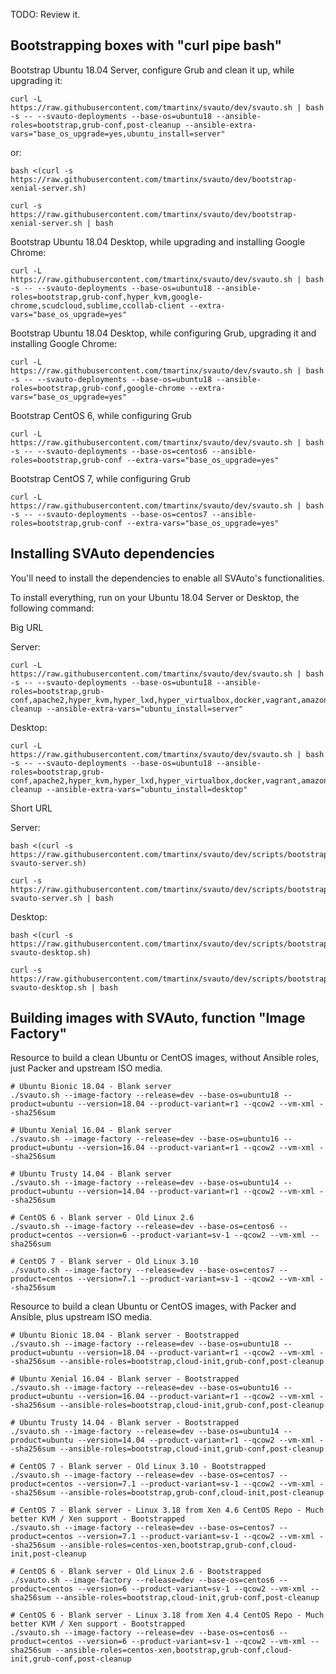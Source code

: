 
TODO: Review it.

## Bootstrapping boxes with "curl pipe bash"

Bootstrap Ubuntu 18.04 Server, configure Grub and clean it up, while upgrading it:

    curl -L https://raw.githubusercontent.com/tmartinx/svauto/dev/svauto.sh | bash -s -- --svauto-deployments --base-os=ubuntu18 --ansible-roles=bootstrap,grub-conf,post-cleanup --ansible-extra-vars="base_os_upgrade=yes,ubuntu_install=server"

or:

    bash <(curl -s https://raw.githubusercontent.com/tmartinx/svauto/dev/bootstrap-xenial-server.sh) 

    curl -s https://raw.githubusercontent.com/tmartinx/svauto/dev/bootstrap-xenial-server.sh | bash

Bootstrap Ubuntu 18.04 Desktop, while upgrading and installing Google Chrome:

    curl -L https://raw.githubusercontent.com/tmartinx/svauto/dev/svauto.sh | bash -s -- --svauto-deployments --base-os=ubuntu18 --ansible-roles=bootstrap,grub-conf,hyper_kvm,google-chrome,scudcloud,sublime,ccollab-client --extra-vars="base_os_upgrade=yes"

Bootstrap Ubuntu 18.04 Desktop, while configuring Grub, upgrading it and installing Google Chrome:

    curl -L https://raw.githubusercontent.com/tmartinx/svauto/dev/svauto.sh | bash -s -- --svauto-deployments --base-os=ubuntu18 --ansible-roles=bootstrap,grub-conf,google-chrome --extra-vars="base_os_upgrade=yes"

Bootstrap CentOS 6, while configuring Grub

    curl -L https://raw.githubusercontent.com/tmartinx/svauto/dev/svauto.sh | bash -s -- --svauto-deployments --base-os=centos6 --ansible-roles=bootstrap,grub-conf --extra-vars="base_os_upgrade=yes"

Bootstrap CentOS 7, while configuring Grub

    curl -L https://raw.githubusercontent.com/tmartinx/svauto/dev/svauto.sh | bash -s -- --svauto-deployments --base-os=centos7 --ansible-roles=bootstrap,grub-conf --extra-vars="base_os_upgrade=yes"

## Installing SVAuto dependencies

You'll need to install the dependencies to enable all SVAuto's functionalities.

To install everything, run on your Ubuntu 18.04 Server or Desktop, the following command:

Big URL

Server:

    curl -L https://raw.githubusercontent.com/tmartinx/svauto/dev/svauto.sh | bash -s -- --svauto-deployments --base-os=ubuntu18 --ansible-roles=bootstrap,grub-conf,apache2,hyper_kvm,hyper_lxd,hyper_virtualbox,docker,vagrant,amazon_ec2_tools,redhat_tools_ubuntu,os_clients,packer,vsftpd,post-cleanup --ansible-extra-vars="ubuntu_install=server"

Desktop:

    curl -L https://raw.githubusercontent.com/tmartinx/svauto/dev/svauto.sh | bash -s -- --svauto-deployments --base-os=ubuntu18 --ansible-roles=bootstrap,grub-conf,apache2,hyper_kvm,hyper_lxd,hyper_virtualbox,docker,vagrant,amazon_ec2_tools,redhat_tools_ubuntu,os_clients,packer,vsftpd,post-cleanup --ansible-extra-vars="ubuntu_install=desktop"

Short URL

Server:

    bash <(curl -s https://raw.githubusercontent.com/tmartinx/svauto/dev/scripts/bootstrap-svauto-server.sh)

    curl -s https://raw.githubusercontent.com/tmartinx/svauto/dev/scripts/bootstrap-svauto-server.sh | bash

Desktop:

    bash <(curl -s https://raw.githubusercontent.com/tmartinx/svauto/dev/scripts/bootstrap-svauto-desktop.sh)

    curl -s https://raw.githubusercontent.com/tmartinx/svauto/dev/scripts/bootstrap-svauto-desktop.sh | bash

## Building images with SVAuto, function "Image Factory"

Resource to build a clean Ubuntu or CentOS images, without Ansible roles, just Packer and upstream ISO media.

    # Ubuntu Bionic 18.04 - Blank server
    ./svauto.sh --image-factory --release=dev --base-os=ubuntu18 --product=ubuntu --version=18.04 --product-variant=r1 --qcow2 --vm-xml --sha256sum

    # Ubuntu Xenial 16.04 - Blank server
    ./svauto.sh --image-factory --release=dev --base-os=ubuntu16 --product=ubuntu --version=16.04 --product-variant=r1 --qcow2 --vm-xml --sha256sum

    # Ubuntu Trusty 14.04 - Blank server
    ./svauto.sh --image-factory --release=dev --base-os=ubuntu14 --product=ubuntu --version=14.04 --product-variant=r1 --qcow2 --vm-xml --sha256sum

    # CentOS 6 - Blank server - Old Linux 2.6
    ./svauto.sh --image-factory --release=dev --base-os=centos6 --product=centos --version=6 --product-variant=sv-1 --qcow2 --vm-xml --sha256sum

    # CentOS 7 - Blank server - Old Linux 3.10
    ./svauto.sh --image-factory --release=dev --base-os=centos7 --product=centos --version=7.1 --product-variant=sv-1 --qcow2 --vm-xml --sha256sum

Resource to build a clean Ubuntu or CentOS images, with Packer and Ansible, plus upstream ISO media.

    # Ubuntu Bionic 18.04 - Blank server - Bootstrapped
    ./svauto.sh --image-factory --release=dev --base-os=ubuntu18 --product=ubuntu --version=18.04 --product-variant=r1 --qcow2 --vm-xml --sha256sum --ansible-roles=bootstrap,cloud-init,grub-conf,post-cleanup

    # Ubuntu Xenial 16.04 - Blank server - Bootstrapped
    ./svauto.sh --image-factory --release=dev --base-os=ubuntu16 --product=ubuntu --version=16.04 --product-variant=r1 --qcow2 --vm-xml --sha256sum --ansible-roles=bootstrap,cloud-init,grub-conf,post-cleanup

    # Ubuntu Trusty 14.04 - Blank server - Bootstrapped
    ./svauto.sh --image-factory --release=dev --base-os=ubuntu14 --product=ubuntu --version=14.04 --product-variant=r1 --qcow2 --vm-xml --sha256sum --ansible-roles=bootstrap,cloud-init,grub-conf,post-cleanup
 
    # CentOS 7 - Blank server - Old Linux 3.10 - Bootstrapped
    ./svauto.sh --image-factory --release=dev --base-os=centos7 --product=centos --version=7.1 --product-variant=sv-1 --qcow2 --vm-xml --sha256sum --ansible-roles=bootstrap,grub-conf,cloud-init,post-cleanup

    # CentOS 7 - Blank server - Linux 3.18 from Xen 4.6 CentOS Repo - Much better KVM / Xen support - Bootstrapped
    ./svauto.sh --image-factory --release=dev --base-os=centos7 --product=centos --version=7.1 --product-variant=sv-1 --qcow2 --vm-xml --sha256sum --ansible-roles=centos-xen,bootstrap,grub-conf,cloud-init,post-cleanup

    # CentOS 6 - Blank server - Old Linux 2.6 - Bootstrapped
    ./svauto.sh --image-factory --release=dev --base-os=centos6 --product=centos --version=6 --product-variant=sv-1 --qcow2 --vm-xml --sha256sum --ansible-roles=bootstrap,cloud-init,grub-conf,post-cleanup

    # CentOS 6 - Blank server - Linux 3.18 from Xen 4.4 CentOS Repo - Much better KVM / Xen support - Bootstrapped
    ./svauto.sh --image-factory --release=dev --base-os=centos6 --product=centos --version=6 --product-variant=sv-1 --qcow2 --vm-xml --sha256sum --ansible-roles=centos-xen,bootstrap,grub-conf,cloud-init,grub-conf,post-cleanup

